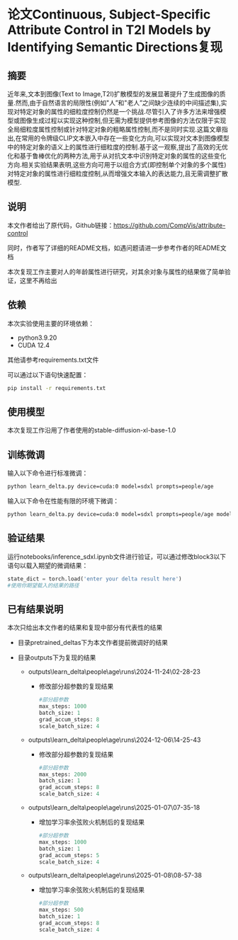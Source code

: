 # 论文Continuous, Subject-Specific Attribute Control in T2I Models by Identifying Semantic Directions复现

## 摘要

近年来,文本到图像(Text to Image,T2I)扩散模型的发展显著提升了生成图像的质量.然而,由于自然语言的局限性(例如"人”和"老人”之间缺少连续的中间描述集),实现对特定对象的属性的细粒度控制仍然是一个挑战.尽管引入了许多方法来增强模型或图像生成过程以实现这种控制,但无需为模型提供参考图像的方法仅限于实现全局细粒度属性控制或针对特定对象的粗略属性控制,而不是同时实现.这篇文章指出,在常用的令牌级CLIP文本嵌入中存在一些变化方向,可以实现对文本到图像模型中的特定对象的语义上的属性进行细粒度的控制.基于这一观察,提出了高效的无优化和基于鲁棒优化的两种方法,用于从对抗文本中识别特定对象的属性的这些变化方向.相关实验结果表明,这些方向可用于以组合方式(即控制单个对象的多个属性)对特定对象的属性进行细粒度控制,从而增强文本输入的表达能力,且无需调整扩散模型.

## 说明

本文作者给出了原代码，Github链接：https://github.com/CompVis/attribute-control

同时，作者写了详细的README文档，如遇问题请进一步参考作者的README文档

本次复现工作主要对人的年龄属性进行研究，对其余对象与属性的结果做了简单验证，这里不再给出

## 依赖

本次实验使用主要的环境依赖：

- python3.9.20
- CUDA 12.4

其他请参考requirements.txt文件

可以通过以下语句快速配置：

```bash
pip install -r requirements.txt
```

## 使用模型

本次复现工作沿用了作者使用的stable-diffusion-xl-base-1.0

## 训练微调

输入以下命令进行标准微调：

```bash
python learn_delta.py device=cuda:0 model=sdxl prompts=people/age
```

输入以下命令在性能有限的环境下微调：

```bash
python learn_delta.py device=cuda:0 model=sdxl prompts=people/age model.compile=False +model.gradient_checkpointing=True
```

## 验证结果

运行notebooks/inference_sdxl.ipynb文件进行验证，可以通过修改block3以下语句以载入期望的微调结果：

```python
state_dict = torch.load('enter your delta result here')
#使用你期望载入的结果的路径
```

## 已有结果说明

本次只给出本文作者的结果和复现中部分有代表性的结果

- 目录pretrained_deltas下为本文作者提前微调好的结果

- 目录outputs下为复现的结果

  - outputs\learn_delta\people\age\runs\2024-11-24\02-28-23

    - 修改部分超参数的复现结果

      ```python
      #部分超参数
      max_steps: 1000
      batch_size: 1
      grad_accum_steps: 8
      scale_batch_size: 4
      ```

  - outputs\learn_delta\people\age\runs\2024-12-06\14-25-43

    - 修改部分超参数的复现结果

      ```python
      #部分超参数
      max_steps: 2000
      batch_size: 1
      grad_accum_steps: 8
      scale_batch_size: 4
      ```

  - outputs\learn_delta\people\age\runs\2025-01-07\07-35-18

    - 增加学习率余弦败火机制后的复现结果

      ```python
      #部分超参数
      max_steps: 1000
      batch_size: 1
      grad_accum_steps: 5
      scale_batch_size: 4
      ```

  - outputs\learn_delta\people\age\runs\2025-01-08\08-57-38

    - 增加学习率余弦败火机制后的复现结果

      ```python
      #部分超参数
      max_steps: 500
      batch_size: 1
      grad_accum_steps: 8
      scale_batch_size: 4
      ```